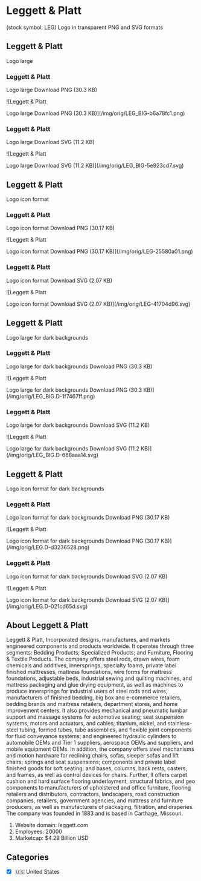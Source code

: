 # Leggett & Platt

 (stock symbol: LEG) Logo in transparent PNG and SVG formats

## Leggett & Platt

 Logo large

### Leggett & Platt

 Logo large Download PNG (30.3 KB)

![Leggett & Platt

 Logo large Download PNG (30.3 KB)](/img/orig/LEG_BIG-b6a78fc1.png)

### Leggett & Platt

 Logo large Download SVG (11.2 KB)

![Leggett & Platt

 Logo large Download SVG (11.2 KB)](/img/orig/LEG_BIG-5e923cd7.svg)

## Leggett & Platt

 Logo icon format

### Leggett & Platt

 Logo icon format Download PNG (30.17 KB)

![Leggett & Platt

 Logo icon format Download PNG (30.17 KB)](/img/orig/LEG-25580a01.png)

### Leggett & Platt

 Logo icon format Download SVG (2.07 KB)

![Leggett & Platt

 Logo icon format Download SVG (2.07 KB)](/img/orig/LEG-41704d96.svg)

## Leggett & Platt

 Logo large for dark backgrounds

### Leggett & Platt

 Logo large for dark backgrounds Download PNG (30.3 KB)

![Leggett & Platt

 Logo large for dark backgrounds Download PNG (30.3 KB)](/img/orig/LEG_BIG.D-1f7467ff.png)

### Leggett & Platt

 Logo large for dark backgrounds Download SVG (11.2 KB)

![Leggett & Platt

 Logo large for dark backgrounds Download SVG (11.2 KB)](/img/orig/LEG_BIG.D-668aaa14.svg)

## Leggett & Platt

 Logo icon format for dark backgrounds

### Leggett & Platt

 Logo icon format for dark backgrounds Download PNG (30.17 KB)

![Leggett & Platt

 Logo icon format for dark backgrounds Download PNG (30.17 KB)](/img/orig/LEG.D-d3236528.png)

### Leggett & Platt

 Logo icon format for dark backgrounds Download SVG (2.07 KB)

![Leggett & Platt

 Logo icon format for dark backgrounds Download SVG (2.07 KB)](/img/orig/LEG.D-021cd65d.svg)

## About Leggett & Platt



Leggett & Platt, Incorporated designs, manufactures, and markets engineered components and products worldwide. It operates through three segments: Bedding Products; Specialized Products; and Furniture, Flooring & Textile Products. The company offers steel rods, drawn wires, foam chemicals and additives, innersprings, specialty foams, private label finished mattresses, mattress foundations, wire forms for mattress foundations, adjustable beds, industrial sewing and quilting machines, and mattress packaging and glue drying equipment, as well as machines to produce innersprings for industrial users of steel rods and wires, manufacturers of finished bedding, big box and e-commerce retailers, bedding brands and mattress retailers, department stores, and home improvement centers. It also provides mechanical and pneumatic lumbar support and massage systems for automotive seating; seat suspension systems, motors and actuators, and cables; titanium, nickel, and stainless-steel tubing, formed tubes, tube assemblies, and flexible joint components for fluid conveyance systems; and engineered hydraulic cylinders to automobile OEMs and Tier 1 suppliers, aerospace OEMs and suppliers, and mobile equipment OEMs. In addition, the company offers steel mechanisms and motion hardware for reclining chairs, sofas, sleeper sofas and lift chairs; springs and seat suspensions; components and private label finished goods for soft seating; and bases, columns, back rests, casters, and frames, as well as control devices for chairs. Further, it offers carpet cushion and hard surface flooring underlayment, structural fabrics, and geo components to manufacturers of upholstered and office furniture, flooring retailers and distributors, contractors, landscapers, road construction companies, retailers, government agencies, and mattress and furniture producers, as well as manufacturers of packaging, filtration, and draperies. The company was founded in 1883 and is based in Carthage, Missouri.

1. Website domain: leggett.com
2. Employees: 20000
3. Marketcap: $4.29 Billion USD


## Categories
- [x] 🇺🇸 United States

